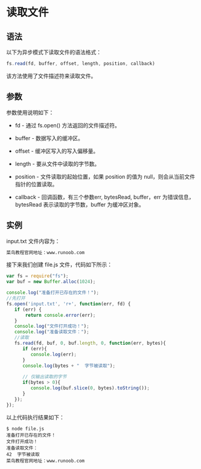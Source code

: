 # 读取文件

## 语法

以下为异步模式下读取文件的语法格式：

```js
fs.read(fd, buffer, offset, length, position, callback)
```

该方法使用了文件描述符来读取文件。

## 参数

参数使用说明如下：

* fd - 通过 fs.open() 方法返回的文件描述符。

* buffer - 数据写入的缓冲区。

* offset - 缓冲区写入的写入偏移量。

* length - 要从文件中读取的字节数。

* position - 文件读取的起始位置，如果 position 的值为 null，则会从当前文件指针的位置读取。

* callback - 回调函数，有三个参数err, bytesRead, buffer，err 为错误信息， bytesRead 表示读取的字节数，buffer 为缓冲区对象。

## 实例

input.txt 文件内容为：

```txt
菜鸟教程官网地址：www.runoob.com
```

接下来我们创建 file.js 文件，代码如下所示：

```js
var fs = require("fs");
var buf = new Buffer.alloc(1024);

console.log("准备打开已存在的文件！");
//先打开
fs.open('input.txt', 'r+', function(err, fd) {
   if (err) {
       return console.error(err);
   }
   console.log("文件打开成功！");
   console.log("准备读取文件：");
   //读取
   fs.read(fd, buf, 0, buf.length, 0, function(err, bytes){
      if (err){
         console.log(err);
      }
      console.log(bytes + "  字节被读取");
      
      // 仅输出读取的字节
      if(bytes > 0){
         console.log(buf.slice(0, bytes).toString());
      }
   });
});
```

以上代码执行结果如下：

```shell
$ node file.js 
准备打开已存在的文件！
文件打开成功！
准备读取文件：
42  字节被读取
菜鸟教程官网地址：www.runoob.com
```
